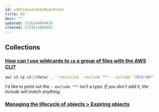 ```yaml
---
id: x48fiduxul4ukd9sqx4fzxm
title: S3
desc: ""
updated: 1736144894429
created: 1733811085461
---
```


## Collections

### [How can I use wildcards to `cp` a group of files with the AWS CLI?](https://stackoverflow.com/a/38834779/5163033)

```sh
aws s3 cp s3://data/ . --recursive --exclude "*" --include "2016-08*"
```

I'd like to point out the `--exclude "*"` isn't a typo. _If you don't add it, the include will match anything_.

### [Managing the lifecycle of objects > Expiring objects](https://docs.aws.amazon.com/AmazonS3/latest/userguide/lifecycle-expire-general-considerations.html)
